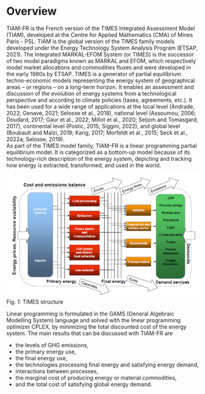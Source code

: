 # Overview

TIAM-FR is the French version of the TIMES Integrated Assessment Model (TIAM), developed at the Centre for Applied Mathematics (CMA) of Mines Paris - PSL. TIAM is the global version of the TIMES family models developed
under the Energy Technology System Analysis Program (ETSAP, 2021). The Integrated MARKAL-EFOM System (or TIMES) is the successor of two model 
paradigms known as MARKAL and EFOM, which respectively model market allocations and commodities fluxes and were developed in the early 1980s by 
ETSAP. TIMES is a generator of partial equilibrium techno-economic models representing the energy system of geographical areas – or regions – on
a long-term horizon. It enables an assessment and discussion of the evolution of energy systems from a technological perspective and according
to climate policies (taxes, agreements, etc.). It has been used for a wide range of applications at the local level
(Andrade, 2022; Genave, 2021; Selosse et al., 2018), national level (Assoumou, 2006; Doudard, 2017; Gaur et al., 2022; Millot et al., 2020; Seljom and Tomasgard, 2017),
continental level (Postic, 2015; Siggini, 2022), and global level (Boubault and Maïzi, 2019; Kang, 2017; Morfeldt et al., 2015; Seck et al., 2022a; Selosse, 2019).  
As part of the TIMES model family, TIAM-FR is a linear programming partial equilibrium model. It is categorized as a bottom-up model because of 
its technology-rich description of the energy system, depicting and tracking how energy is extracted, transformed, and used in the world.

![](Times_Inputs_and_Ouput.png)  
Fig. 1: TIMES structure

Linear programming is formulated in the GAMS (General Algebraic Modelling System) language and solved with the linear programming optimizer CPLEX, by 
minimizing the total discounted cost of the energy system. 
The main results that can be discussed with TIAM-FR are 
+ the levels of GHG emissions, 
+ the primary energy use,
+ the final energy use,
+ the technologies processing final energy and satisfying energy demand,
+ interactions between processes,
+ the marginal cost of producing energy or material commodities,
+ and the total cost of satisfying global energy demand. 

